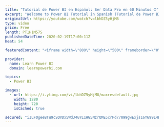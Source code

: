 ```yaml
---
title: "Tutorial de Power BI en Español: Ser Data Pro en 60 Minutos ⏰"
excerpt: "Welcome to Power BI Tutorial in Spanish (Tutorial de Power BI en Español), presented by Diego Lopez. 👉 Download Tutorial Files (Descarga los archivos aquí): https://serdatapro.com/powerbipro ▶️Topics Covered◀️ (click to jump to topic) 04:27 – Conectándose a Fuentes de Datos 07:47 – Trabajando en el"
originalUrl: https://youtube.com/watch?v=lbhDZ5yHjM8
type: video
price: Free
length: PT1H1M57S
publishedDateTime: 2020-02-19T17:00:11Z
heat: 54

featuredContent: "<iframe width=\"800\" height=\"500\" frameborder=\"0\" src=\"https://www.youtube.com/embed/lbhDZ5yHjM8\" allow=\"accelerometer; autoplay; encrypted-media; gyroscope; picture-in-picture\" allowfullscreen></iframe>"

provider:
  name: Learn Power BI
  domain: learnpowerbi.com

topics:
  - Power BI

images:
  - url: https://i.ytimg.com/vi/lbhDZ5yHjM8/maxresdefault.jpg
    width: 1280
    height: 720
    isCached: true

secured: "iILFOgeeBTW9cSQVDx5WdJ4GYL1HG5NzrQME5crPd//099gwExjs16Y699L4BP6gdjtK+VaT1CGYKPXhgihQf50AAAal7gYEHwrWGlH6LKw0VhQejHcaeRO/iydUGD59skgp+uMVXAy3VfPXLRdxqY0ge+UfovlrlHaTbzPut4dODDKIiKMwnrFqKgajlM+SUnkX1TqXIv3ZDrUAGrZwrl6aI3EYquGs1DahoCOi4yJR0cn7NN3jbVlS/MkA+tj+9932Lp0YExQpBPzjfPDjvTnREKZeVn/aG2NZzvCuLb5q9PVwu6oISttkQqo9Bl1AOCGjCUXafYBi3ijyyIgXtH3R+bu+jDtVhPioApiHUwQTGCxK9kNWd4Rv6MASP/5PFBpI+9eV+xjkQjg9ELdGX2wLCwWpN/z+2Y6+zFnvFmc=;+QFUkTnmaCyKRrPCrDjhOg=="
---
```


